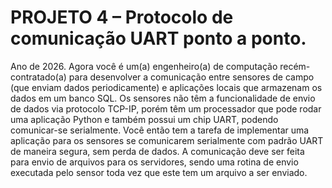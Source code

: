 # PROJETO 4 – Protocolo de comunicação UART ponto a ponto.
Ano de 2026. Agora você é um(a) engenheiro(a) de computação recém-contratado(a) para desenvolver a comunicação entre 
sensores de campo (que enviam dados periodicamente) e aplicações locais que armazenam os dados em um banco SQL. Os 
sensores não têm a funcionalidade de envio de dados via protocolo TCP-IP, porém têm um processador que pode rodar uma 
aplicação Python e também possui um chip UART, podendo comunicar-se serialmente.
Você então tem a tarefa de implementar uma aplicação para os sensores se comunicarem serialmente com padrão UART de 
maneira segura, sem perda de dados. A comunicação deve ser feita para envio de arquivos para os servidores, sendo uma rotina 
de envio executada pelo sensor toda vez que este tem um arquivo a ser enviado.
